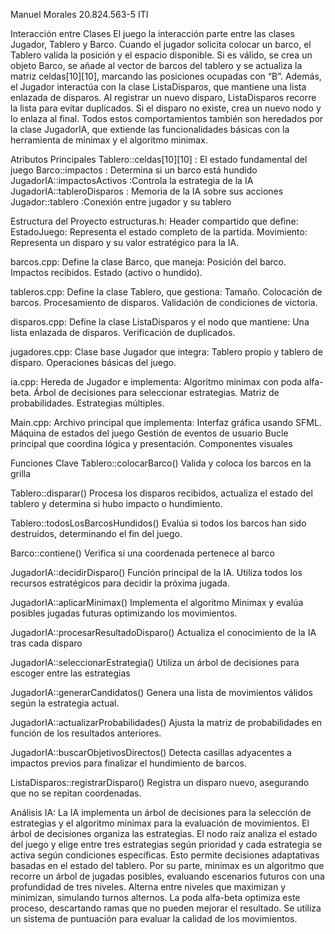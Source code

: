 Manuel Morales 20.824.563-5 ITI


Interacción entre Clases
El juego la interacción parte entre las clases Jugador, Tablero y Barco.
Cuando el jugador solicita colocar un barco, el Tablero valida la posición y el espacio disponible. Si es válido, se crea un objeto Barco, se añade al vector de barcos del tablero y se actualiza la matriz celdas[10][10], marcando las posiciones ocupadas con “B”.
Además, el Jugador interactúa con la clase ListaDisparos, que mantiene una lista enlazada de disparos. Al registrar un nuevo disparo, ListaDisparos recorre la lista para evitar duplicados. Si el disparo no existe, crea un nuevo nodo y lo enlaza al final.
Todos estos comportamientos también son heredados por la clase JugadorIA, que extiende las funcionalidades básicas con la herramienta de minimax y el algoritmo minimax.


Atributos Principales
Tablero::celdas[10][10] : El estado fundamental del juego 
Barco::impactos : Determina si un barco está hundido 
JugadorIA::impactosActivos :Controla la estrategia de la IA 
JugadorIA::tableroDisparos : Memoria de la IA sobre sus acciones 
Jugador::tablero :Conexión entre jugador y su tablero



Estructura del Proyecto
estructuras.h: Header compartido que define:
EstadoJuego: Representa el estado completo de la partida.
Movimiento: Representa un disparo y su valor estratégico para la IA.

barcos.cpp: Define la clase Barco, que maneja:
Posición del barco.
Impactos recibidos.
Estado (activo o hundido).

tableros.cpp: Define la clase Tablero, que gestiona:
Tamaño.
Colocación de barcos.
Procesamiento de disparos.
Validación de condiciones de victoria.

disparos.cpp: Define la clase ListaDisparos  y el nodo que mantiene:
Una lista enlazada de disparos.
Verificación de duplicados.

jugadores.cpp: Clase base Jugador que integra:
Tablero propio y tablero de disparo.
Operaciones básicas del juego.

ia.cpp: Hereda de Jugador e implementa:
Algoritmo minimax con poda alfa-beta.
Árbol de decisiones para seleccionar estrategias.
Matriz de probabilidades.
Estrategias múltiples.

Main.cpp: Archivo principal que implementa: 
Interfaz gráfica usando SFML.
Máquina de estados del juego 
Gestión de eventos de usuario 
Bucle principal que coordina lógica y presentación.
Componentes visuales



Funciones Clave 
Tablero::colocarBarco()
Valida y coloca los barcos en la grilla

Tablero::disparar()
Procesa los disparos recibidos, actualiza el estado del tablero y determina si hubo impacto o hundimiento.

Tablero::todosLosBarcosHundidos()
Evalúa si todos los barcos han sido destruidos, determinando el fin del juego.

Barco::contiene()
Verifica si una coordenada pertenece al barco

JugadorIA::decidirDisparo()
Función principal de la IA. Utiliza todos los recursos estratégicos para decidir la próxima jugada.

JugadorIA::aplicarMinimax()
Implementa el algoritmo Minimax y evalúa posibles jugadas futuras optimizando los movimientos.

JugadorIA::procesarResultadoDisparo()
Actualiza el conocimiento de la IA tras cada disparo

JugadorIA::seleccionarEstrategia()
Utiliza un árbol de decisiones para escoger entre las estrategias

JugadorIA::generarCandidatos()
Genera una lista de movimientos válidos según la estrategia actual.

JugadorIA::actualizarProbabilidades()
Ajusta la matriz de probabilidades en función de los resultados anteriores.

JugadorIA::buscarObjetivosDirectos()
Detecta casillas adyacentes a impactos previos para finalizar el hundimiento de barcos.

ListaDisparos::registrarDisparo()
Registra un disparo nuevo, asegurando que no se repitan coordenadas.




Análisis IA:
La IA implementa un árbol de decisiones para la selección de estrategias y el algoritmo minimax para la evaluación de movimientos. El árbol de decisiones organiza las estrategias. El nodo raíz analiza el estado del juego y elige entre tres estrategias según prioridad y cada estrategia se activa según condiciones específicas. Esto permite decisiones adaptativas basadas en el estado del tablero.
Por su parte, minimax es un algoritmo que recorre un árbol de jugadas posibles, evaluando escenarios futuros con una profundidad de tres niveles. Alterna entre niveles que maximizan y minimizan, simulando turnos alternos. La poda alfa-beta optimiza este proceso, descartando ramas que no pueden mejorar el resultado. Se utiliza un sistema de puntuación para evaluar la calidad de los movimientos.

